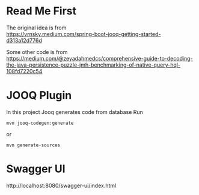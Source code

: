 # Read Me First

The original idea is from  
https://vrnsky.medium.com/spring-boot-jooq-getting-started-d313a12d776d

Some other code is from  
https://medium.com/@zeyadahmedcs/comprehensive-guide-to-decoding-the-java-persistence-puzzle-jmh-benchmarking-of-native-query-hql-108fd7220c54

# JOOQ Plugin

In this project Jooq generates code from database
Run

```
mvn jooq-codegen:generate
```
or
```
mvn generate-sources
```
# Swagger UI

http://localhost:8080/swagger-ui/index.html